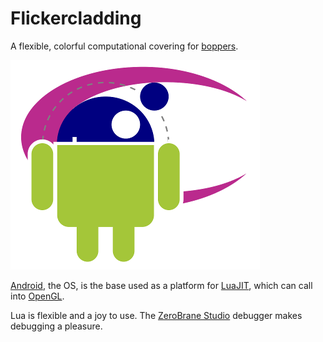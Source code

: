Flickercladding
===============

A flexible, colorful computational covering for [boppers](http://www.rudyrucker.com/wares/html/).

![Flickercladding logos](MoonbotLogo_399.png)

[Android](https://www.android.com/), the OS, is the base used as a platform for [LuaJIT](http://luajit.org/), which can call into [OpenGL](https://www.opengl.org/).

Lua is flexible and a joy to use. The [ZeroBrane Studio](https://studio.zerobrane.com/) debugger makes debugging a pleasure.
